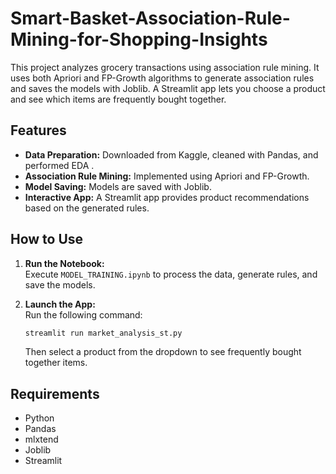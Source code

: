 # Smart-Basket-Association-Rule-Mining-for-Shopping-Insights

This project analyzes grocery transactions using association rule mining. It uses both Apriori and FP-Growth algorithms to generate association rules and saves the models with Joblib. A Streamlit app lets you choose a product and see which items are frequently bought together.

## Features
- **Data Preparation:** Downloaded from Kaggle, cleaned with Pandas, and performed EDA .
- **Association Rule Mining:** Implemented using Apriori and FP-Growth.
- **Model Saving:** Models are saved with Joblib.
- **Interactive App:** A Streamlit app provides product recommendations based on the generated rules.

## How to Use
1. **Run the Notebook:**  
   Execute `MODEL_TRAINING.ipynb` to process the data, generate rules, and save the models.

2. **Launch the App:**  
   Run the following command:
   ```bash
   streamlit run market_analysis_st.py
   ```
   Then select a product from the dropdown to see frequently bought together items.
   
## Requirements
- Python  
- Pandas  
- mlxtend  
- Joblib  
- Streamlit
